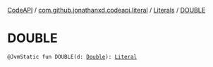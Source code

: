 [CodeAPI](../../index.md) / [com.github.jonathanxd.codeapi.literal](../index.md) / [Literals](index.md) / [DOUBLE](.)

# DOUBLE

`@JvmStatic fun DOUBLE(d: `[`Double`](https://kotlinlang.org/api/latest/jvm/stdlib/kotlin/-double/index.html)`): `[`Literal`](../-literal/index.md)
